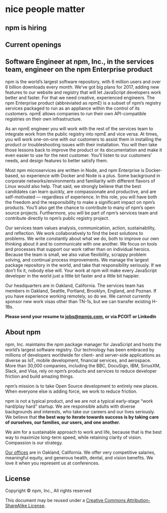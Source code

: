 <hgroup>
  <h1>nice people matter</h1>
  <h2>npm is hiring</h2>
</hgroup>

## Current openings

## Software Engineer at npm, Inc., in the services team, engineer on the npm Enterprise product
npm is the world’s largest software repository, with 6 million users and over 6 billion downloads every month. We’ve got big plans for 2017, adding new features to our website and registry that will let JavaScript developers work better and faster. For that we need creative, experienced engineers.  The npm Enterprise product (abbreviated as npmE) is a subset of npm’s registry services packaged to run as an appliance within the control of its customers. npmE allows companies to run their own API-compatible registries on their own infrastructure.

As an npmE engineer you will work with the rest of the services team to integrate work from the public registry into npmE and vice versa. At times, you will work one-on-one with our customers to assist them in installing the product or troubleshooting issues with their installation. You will then take those lessons back to improve the product or its documentation and make it even easier to use for the next customer. You’ll listen to our customers’ needs, and design features to better satisfy them.

Most npm microservices are written in Node, and npm Enterprise is Docker-based, so experience with Docker and Node is a plus. Some background in corporate networks/environments and familiarity with different flavors of Linux would also help. That said, we strongly believe that the best candidates can learn quickly, are compassionate and productive, and are self-motivated — regardless of experience.  In this role, you will have both the freedom and the responsibility to make a significant impact on npm’s products. You’ll also get the chance to contribute to many of npm’s open source projects. Furthermore, you will be part of npm’s services team and contribute directly to npm’s public registry project.

Our services team values analysis, communication, action, sustainability, and reflection. We work collaboratively to find the best solutions to problems. We write constantly about what we do, both to improve our own thinking about it and to communicate with one another. We focus on tools and processes that support our work rather than on individual heroics.  Because the team is small, we also value flexibility, scrappy problem solving, and continual process improvements. We manage the largest package repository in the world, and take that responsibility seriously. If we don’t fix it, nobody else will. Your work at npm will make every JavaScript developer in the world just a little bit faster and a little bit happier.

Our headquarters are in Oakland, California. The services team has members in Oakland, Seattle, Portland, Brooklyn, England, and Poznan. If you have experience working remotely, so do we. We cannot currently sponsor new work visas other than TN-1s, but we can transfer existing H-1Bs.

**Please send your resume to jobs@npmjs.com, or via PCOIT or LinkedIn**

## About npm

npm, Inc. maintains the _npm_ package manager for JavaScript and hosts the world’s largest software registry. Our technology has been embraced by millions of developers worldwide for client- and server-side applications as diverse as IoT, mobile development, financial services, and aerospace. More than 30,000 companies, including the BBC, DocuSign, IBM, SiriusXM, Slack, and Visa, rely on npm’s products and services to reduce developer friction and build amazing things.

npm’s mission is to take Open Source development to entirely new places. When everyone else is adding force, we work to reduce friction.

npm is not a typical product, and we are not a typical early-stage “work hard/play hard” startup. We are responsible adults with diverse backgrounds and interests, who take our careers and our lives seriously. We believe that __the best way to iterate towards success is by taking care of ourselves, our families, our users, and one another.__

We aim for a sustainable approach to work and life, because that is the best way to maximize long-term speed, while retaining clarity of vision. Compassion is our strategy.

[Our offices][offices] are in Oakland, California. We offer very competitive salaries, meaningful equity, and generous health, dental, and vision benefits. We love it when you represent us at conferences.

## License

Copyright &copy; npm, Inc., All rights reserved

This document may be reused under a [Creative Commons Attribution-ShareAlike License](http://creativecommons.org/licenses/by-sa/4.0/).


[offices]: https://www.google.com/maps/place/1999+Harrison+St,+Oakland,+CA+94612/@37.8077715,-122.2673374,17z/data=!3m1!4b1!4m2!3m1!1s0x808f874d2c997df9:0x8afe4a3bcea14bc3
